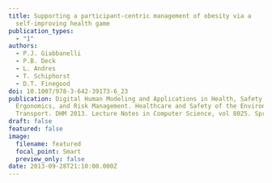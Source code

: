 ```yaml
---
title: Supporting a participant-centric management of obesity via a
  self-improving health game
publication_types:
  - "1"
authors:
  - P.J. Giabbanelli
  - P.B. Deck
  - L. Andres
  - T. Schiphorst
  - D.T. Finegood
doi: 10.1007/978-3-642-39173-6_23
publication: Digital Human Modeling and Applications in Health, Safety,
  Ergonomics, and Risk Management. Healthcare and Safety of the Environment and
  Transport. DHM 2013. Lecture Notes in Computer Science, vol 8025. Springer
draft: false
featured: false
image:
  filename: featured
  focal_point: Smart
  preview_only: false
date: 2013-09-28T21:10:00.000Z
---
```

